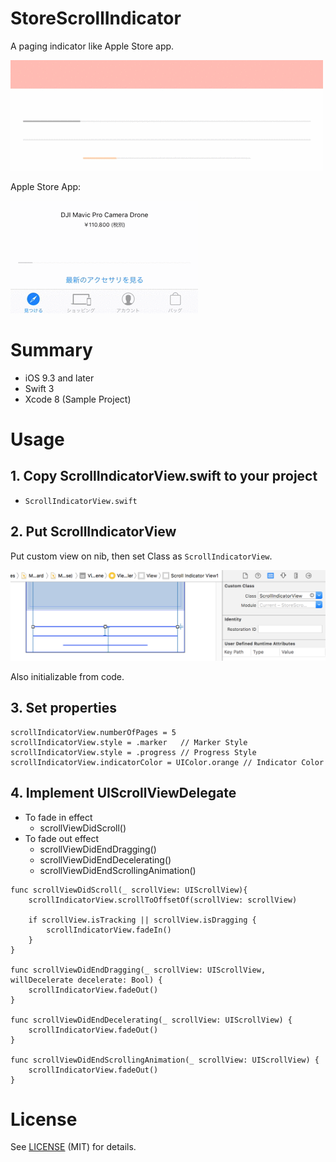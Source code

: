 # StoreScrollIndicator
A paging indicator like Apple Store app.

![](images/sample.gif)


Apple Store App:

![](images/applestore.gif)

# Summary

- iOS 9.3 and later
- Swift 3
- Xcode 8 (Sample Project)

# Usage

## 1. Copy ScrollIndicatorView.swift to your project

- `ScrollIndicatorView.swift`

## 2. Put ScrollIndicatorView

Put custom view on nib, then set Class as `ScrollIndicatorView`.

<img width=746 src="images/2.png" >

Also initializable from code.

## 3. Set properties

```
scrollIndicatorView.numberOfPages = 5
scrollIndicatorView.style = .marker   // Marker Style
scrollIndicatorView.style = .progress // Progress Style
scrollIndicatorView.indicatorColor = UIColor.orange // Indicator Color
```

## 4. Implement UIScrollViewDelegate

- To fade in effect
	- scrollViewDidScroll()
- To fade out effect
	- scrollViewDidEndDragging()
	- scrollViewDidEndDecelerating()
	- scrollViewDidEndScrollingAnimation()

```
func scrollViewDidScroll(_ scrollView: UIScrollView){
	scrollIndicatorView.scrollToOffsetOf(scrollView: scrollView)
	
	if scrollView.isTracking || scrollView.isDragging {
		scrollIndicatorView.fadeIn()
	}
}

func scrollViewDidEndDragging(_ scrollView: UIScrollView, willDecelerate decelerate: Bool) {
	scrollIndicatorView.fadeOut()
}

func scrollViewDidEndDecelerating(_ scrollView: UIScrollView) {
	scrollIndicatorView.fadeOut()
}

func scrollViewDidEndScrollingAnimation(_ scrollView: UIScrollView) {
	scrollIndicatorView.fadeOut()
}
```

# License

See [LICENSE](LICENSE) (MIT) for details. 